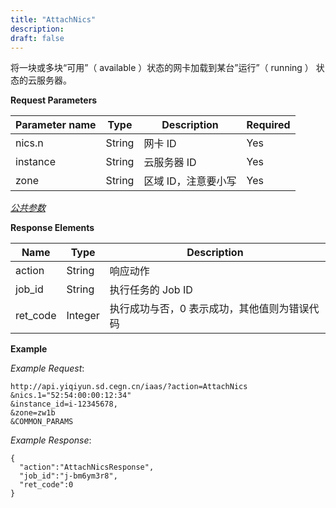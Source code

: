 ```yaml
---
title: "AttachNics"
description: 
draft: false
---
```




将一块或多块“可用”（ available ）状态的网卡加载到某台”运行”（ running ） 状态的云服务器。

**Request Parameters**

| Parameter name | Type | Description | Required |
| --- | --- | --- | --- |
| nics.n | String | 网卡 ID | Yes |
| instance | String | 云服务器 ID | Yes |
| zone | String | 区域 ID，注意要小写 | Yes |

[_公共参数_](../../../parameters/)

**Response Elements**

| Name | Type | Description |
| --- | --- | --- |
| action | String | 响应动作 |
| job_id | String | 执行任务的 Job ID |
| ret_code | Integer | 执行成功与否，0 表示成功，其他值则为错误代码 |

**Example**

_Example Request_:

```
http://api.yiqiyun.sd.cegn.cn/iaas/?action=AttachNics
&nics.1="52:54:00:00:12:34"
&instance_id=i-12345678,
&zone=zw1b
&COMMON_PARAMS
```

_Example Response_:

```
{
  "action":"AttachNicsResponse",
  "job_id":"j-bm6ym3r8",
  "ret_code":0
}
```

